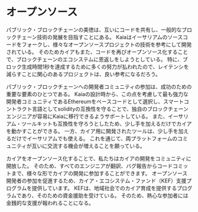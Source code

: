 # オープンソース

パブリック・ブロックチェーンの美徳は、互いにコードを共有し、一般的なブロックチェーン技術の発展を目指すことにある。 Kaiaはイーサリアムのソースコードをフォークし、様々なオープンソースプロジェクトの技術を参考にして開発されている。 そのためカイアもまた、コードを再びオープンソース化することで、ブロックチェーンのエコシステムに恩返しをしようとしている。 特に、ブロック生成時間1秒を達成するために多くの努力が払われたので、レイテンシを減らすことに関心のあるプロジェクトは、良い参考になるだろう。

パブリック・ブロックチェーンへの開発者コミュニティの参加は、成功のための重要な要素のひとつである。 Kaiaの設計時から、この点を考慮して最も強力な開発者コミュニティであるEthereumをベースコードとして選択し、スマートコントラクト言語としてsolidityの互換性を守ることで、独自のブロックチェーンエンジニアが容易にKaiaに移行できるようサポートしている。 また、イーサリアム・ツールキットも互換性を守ろうとしたため、少し手を加えるだけでカイアを動かすことができる。 一方、カイア用に開発されたツールは、少し手を加えるだけでイーサリアムでも使える。 これを通じて、両プラットフォームのコミュニティが互いに交流する機会が増えることを願っている。

カイアをオープンソース化することで、私たちはカイアの開発をコミュニティに開放した。 そのため、すべてのエンジニアが翻訳、バグ報告からコードコミットまで、様々な形でカイアの開発に参加することができます。 オープンソース開発者の参加を促進するため、カイア・エコシステム・ファンド（KEF）支援プログラムを提供しています。 KEFは、地域社会でのカイア育成を提供するプログラムであり、そのための資金援助を受けている。 そのため、熱心な参加者には金銭的な支援が報われることになる。
